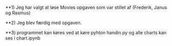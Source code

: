 **1) Jeg har valgt at løse Movies opgaven som var stillet af (Frederik, Janus og Rasmus)

**2) Jeg blev færdig med opgaven.

**3) programmet kan køres ved at køre pyhton handin.py og alle charts kan ses i chart.ipynb
